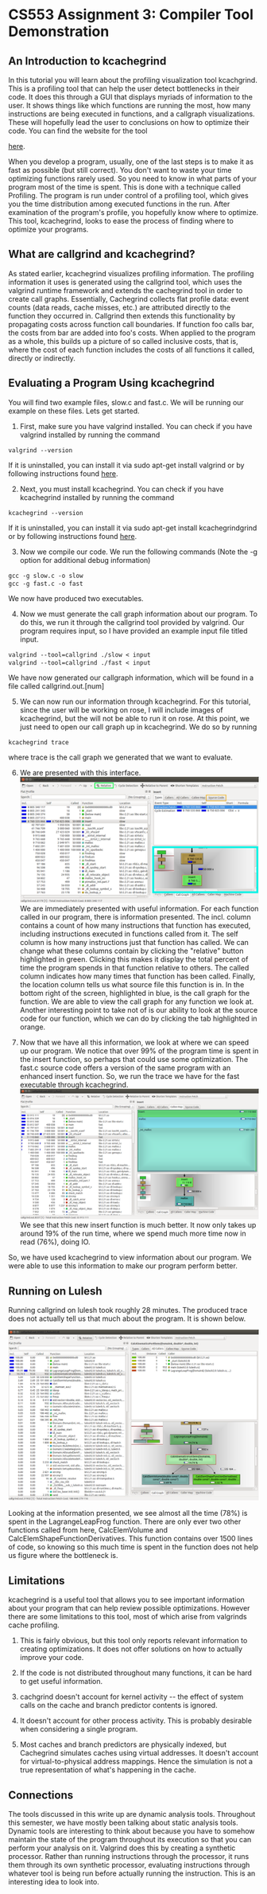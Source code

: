 <h1> CS553 Assignment 3: Compiler Tool Demonstration </h1>

<h2> An Introduction to kcachegrind </h2>
In this tutorial you will learn about the profiling visualization tool kcachgrind. This is a profiling tool that can help the user detect bottlenecks in their code. It does this through a GUI that displays myriads of information to the user. It shows things like which functions are running the most, how many instructions are being executed in functions, and a callgraph visualizations. These will hopefully lead the user to conclusions on how to optimize their code. You can find the website for the tool 

[here](https://kcachegrind.github.io/html/Home.html).


When you develop a program, usually, one of the last steps is to make it as fast as possible (but still correct). You don't want to waste your time optimizing functions rarely used. So you need to know in what parts of your program most of the time is spent. This is done with a technique called Profiling. The program is run under control of a profiling tool, which gives you the time distribution among executed functions in the run. After examination of the program's profile, you hopefully know where to optimize. This tool, kcachegrind, looks to ease the process of finding where to optimize your programs.

<h2> What are callgrind and kcachegrind? </h2>
As stated earlier, kcachegrind visualizes profiling information. The profiling information it uses is generated using the callgrind tool, which uses the valgrind runtime framework and extends the cachegrind tool in order to create call graphs. Essentially, Cachegrind collects flat profile data: event counts (data reads, cache misses, etc.) are attributed directly to the function they occurred in. Callgrind then extends this functionality by propagating costs across function call boundaries. If function foo calls bar, the costs from bar are added into foo's costs. When applied to the program as a whole, this builds up a picture of so called inclusive costs, that is, where the cost of each function includes the costs of all functions it called, directly or indirectly.

<h2> Evaluating a Program Using kcachegrind</h2>
You will find two example files, slow.c and fast.c. We will be running our example on these files. Lets get started.


1. First, make sure you have valgrind installed. You can check if you have valgrind installed by running the command 
```
valgrind --version
```
 If it is uninstalled, you can install it via sudo apt-get install valgrind or by following instructions found [here](http://valgrind.org/downloads/current.html#current).


2. Next, you must install kcachegrind. You can check if you have kcachegrind installed by running the command 
```
kcachegrind --version
```
 If it is uninstalled, you can install it via sudo apt-get install kcachegrindgrind or by following instructions found [here](https://kcachegrind.github.io/html/Download.html).


3. Now we compile our code. We run the following commands (Note the -g option for additional debug information)
```
gcc -g slow.c -o slow
gcc -g fast.c -o fast
``` 
 We now have produced two executables.
 
 
 4. Now we must generate the call graph information about our program. To do this, we run it through the callgrind tool provided by valgrind. Our program requires input, so I have provided an example input file titled input.
 ```
 valgrind --tool=callgrind ./slow < input
 valgrind --tool=callgrind ./fast < input
 ```
  We have now generated our callgraph information, which will be found in a file called callgrind.out.[num]
 
 5. We can now run our information through kcachegrind. For this tutorial, since the user will be working on rose, I will include images of kcachegrind, but the will not be able to run it on rose. At this point, we just need to open our call graph up in kcachegrind. We do so by running
 ```
 kcachegrind trace
 ```
  where trace is the call graph we generated that we want to evaluate.
  
  
  6. We are presented with this interface.
  ![](slow.png)
   We are immediately presented with useful information. For each function called in our program, there is information presented. The incl. column contains a count of how many instructions that function has executed, including instructions executed in functions called from it. The self column is how many instructions just that function has called. We can change what these columns contain by clicking the "relative" button highlighted in green. Clicking this makes it display the total percent of time the program spends in that function relative to others. The called column indicates how many times that function has been called. Finally, the location column tells us what source file this function is in. In the bottom right of the screen, highlighted in blue, is the call graph for the function. We are able to view the call graph for any function we look at. Another interesting point to take not of is our ability to look at the source code for our function, which we can do by clicking the tab highlighted in orange.
   
   7. Now that we have all this information, we look at where we can speed up our program. We notice that over 99% of the program time is spent in the insert function, so perhaps that could use some optimization. The fast.c source code offers a version of the same program with an enhanced insert function. So, we run the trace we have for the fast executable through kcachegrind.
  ![](fast_insert.png)
  We see that this new insert function is much better. It now only takes up around 19% of the run time, where we spend much more time now in read (76%), doing IO.
  
  So, we have used kcachegrind to view information about our program. We were able to use this information to make our program perform better.

<h2> Running on Lulesh </h2>
Running callgrind on lulesh took roughly 28 minutes. The produced trace does not actually tell us that much about the program. It is shown below.

![](lulesh.png)

Looking at the information presented, we see almost all the time (78%) is spent in the LagrangeLeapFrog function. There are only ever two other functions called from here, CalcElemVolume and CalcElemShapeFunctionDerivatives. This function contains over 1500 lines of code, so knowing so this much time is spent in the function does not help us figure where the bottleneck is.


<h2> Limitations </h2>
kcachegrind is a useful tool that allows you to see important information about your program that can help review possible optimizations. However there are some limitations to this tool, most of which arise from valgrinds cache profiling. 

1. This is fairly obvious, but this tool only reports relevant information to creating optimizations. It does not offer solutions on how to actually improve your code.

2. If the code is not distributed throughout many functions, it can be hard to get useful information.


3. cachgrind doesn't account for kernel activity -- the effect of system calls on the cache and branch predictor contents is ignored.


4. It doesn't account for other process activity. This is probably desirable when considering a single program.


5. Most caches and branch predictors are physically indexed, but Cachegrind simulates caches using virtual addresses. It doesn't account for virtual-to-physical address mappings. Hence the simulation is not a true representation of what's happening in the cache. 

<h2> Connections </h2>
The tools discussed in this write up are dynamic analysis tools. Throughout this semester, we have mostly been talking about static analysis tools. Dynamic tools are interesting to think about because you have to somehow maintain the state of the program throughout its execution so that you can perform your analysis on it. Valgrind does this by creating a synthetic processor. Rather than running instructions through the processor, it runs them through its own synthetic processor, evaluating instructions through whatever tool is being run before actually running the instruction. This is an interesting idea to look into.
